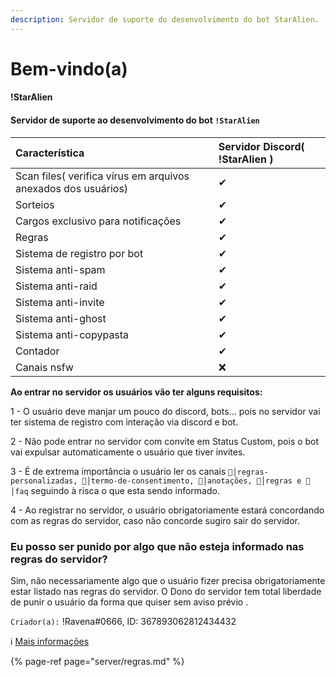 ```yaml
---
description: Servidor de suporte do desenvolvimento do bot StarAlien.
---
```


# Bem-vindo\(a\)

#### !StarAlien

#### Servidor de suporte ao desenvolvimento do  bot `!StarAlien`

| Característica | Servidor Discord\( !StarAlien \) |
| :--- | :--- |
| Scan files\( verifica vírus em arquivos anexados dos usuários\) | ✔ |
| Sorteios | ✔ |
| Cargos exclusivo para notificações | ✔ |
| Regras | ✔ |
| Sistema de registro por bot | ✔ |
| Sistema anti-spam | ✔ |
| Sistema anti-raid | ✔ |
| Sistema anti-invite | ✔ |
| Sistema anti-ghost | ✔ |
| Sistema anti-copypasta | ✔ |
| Contador | ✔ |
| Canais nsfw | ❌ |

**Ao entrar no servidor os usuários vão ter alguns requisitos:**

1 - O usuário deve manjar um pouco do discord, bots... pois no servidor vai ter sistema de registro com interação via discord e bot.

2 - Não pode entrar no servidor com convite em Status Custom, pois o bot vai expulsar automaticamente o usuário que tiver invites.

3 - É de extrema importância o usuário ler os canais `📑│regras-personalizadas, 📑│termo-de-consentimento, 📑│anotações, 📑│regras e 📑│faq` seguindo à risca o que esta sendo informado.

4 - Ao registrar no servidor, o usuário obrigatoriamente estará concordando com as regras do servidor, caso não concorde sugiro sair do servidor.

### Eu posso ser punido por algo que não esteja informado nas regras do servidor?

Sim, não necessariamente algo que o usuário fizer precisa obrigatoriamente estar listado nas regras do servidor. O Dono do servidor tem total liberdade de punir o usuário da forma que quiser sem aviso prévio .

`Criador(a):` !Ravena\#0666, ID: 367893062812434432

ℹ [Mais informações](https://staralien.glitch.me)

{% page-ref page="server/regras.md" %}





